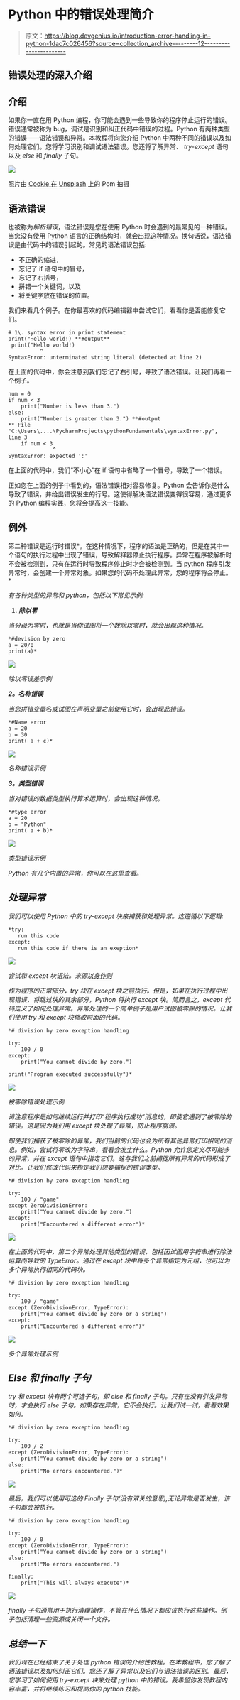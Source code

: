 # Python 中的错误处理简介

> 原文：<https://blog.devgenius.io/introduction-error-handling-in-python-1dac7c026456?source=collection_archive---------12----------------------->

## 错误处理的深入介绍

## 介绍

如果你一直在用 Python 编程，你可能会遇到一些导致你的程序停止运行的错误。错误通常被称为 bug，调试是识别和纠正代码中错误的过程。Python 有两种类型的错误——语法错误和异常。本教程将向您介绍 Python 中两种不同的错误以及如何处理它们。您将学习识别和调试语法错误。您还将了解异常、 *try-except* 语句以及 *else* 和 *finally* 子句。

![](img/12d311086fcadd94bcf32bb43e6c481f.png)

照片由 [Cookie 在](https://unsplash.com/@cookiethepom?utm_source=unsplash&utm_medium=referral&utm_content=creditCopyText) [Unsplash](https://unsplash.com/s/photos/error?utm_source=unsplash&utm_medium=referral&utm_content=creditCopyText) 上的 Pom 拍摄

## 语法错误

也被称为*解析错误*，语法错误是您在使用 Python 时会遇到的最常见的一种错误。当您没有使用 Python 语言的正确结构时，就会出现这种情况。换句话说，语法错误是由代码中的错误引起的。常见的语法错误包括:

*   不正确的缩进，
*   忘记了 if 语句中的冒号，
*   忘记了右括号，
*   拼错一个关键词，以及
*   将关键字放在错误的位置。

我们来看几个例子。在你最喜欢的代码编辑器中尝试它们，看看你是否能修复它们。

```
# 1\. syntax error in print statement 
print("Hello world!) **#output** 
 print("Hello world!)
          ^
SyntaxError: unterminated string literal (detected at line 2)
```

在上面的代码中，你会注意到我们忘记了右引号，导致了语法错误。让我们再看一个例子。

```
num = 0
if num < 3
    print("Number is less than 3.")
else:
    print("Number is greater than 3.") **#output
** File "C:\Users\....\PycharmProjects\pythonFundamentals\syntaxError.py", line 3
    if num < 3
              ^
SyntaxError: expected ':'
```

在上面的代码中，我们“不小心”在 if 语句中省略了一个冒号，导致了一个错误。

正如您在上面的例子中看到的，语法错误相对容易修复。Python 会告诉你是什么导致了错误，并给出错误发生的行号。这使得解决语法错误变得很容易，通过更多的 Python 编程实践，您将会提高这一技能。

## 例外

第二种错误是运行时错误*。在这种情况下，程序的语法是正确的，但是在其中一个语句的执行过程中出现了错误，导致解释器停止执行程序。异常在程序被解析时不会被检测到，只有在运行时导致程序停止时才会被检测到。当 python 程序引发异常时，会创建一个异常对象。如果您的代码不处理此异常，您的程序将会停止。*

*有各种类型的异常和 python，包括以下常见示例:*

1.  ***除以零***

*当分母为零时，也就是当你试图将一个数除以零时，就会出现这种情况。*

```
*#devision by zero 
a = 20/0 
print(a)*
```

*![](img/9b4aba2b7103599bb0cf39b101ada52f.png)*

*除以零误差示例*

***2。名称错误***

*当您拼错变量名或试图在声明变量之前使用它时，会出现此错误。*

```
*#Name error 
a = 20
b = 30
print( a + c)*
```

*![](img/bb0e0864b84067f1a5b182f487e3e561.png)*

*名称错误示例*

***3。类型错误***

*当对错误的数据类型执行算术运算时，会出现这种情况。*

```
*#type error 
a = 20
b = "Python"
print( a + b)*
```

*![](img/8a90a823d9d427362eb0a2fdcae387a6.png)*

*类型错误示例*

*Python 有几个内置的异常，你可以在这里查看。*

## *处理异常*

*我们可以使用 Python 中的 try-except 块来捕获和处理异常。这遵循以下逻辑:*

```
*try:
   run this code 
except:
   run this code if there is an exeption* 
```

*![](img/f7ce7a269457672ff4ce47cddea3eda6.png)*

*尝试和 except 块语法。来源[以身作则](https://www.learnbyexample.org/python-exceptions-try-except/)*

*作为程序的正常部分，try 块在 except 块之前执行。但是，如果在执行过程中出现错误，将跳过块的其余部分，Python 将执行 except 块。简而言之，except 代码定义了如何处理异常。异常处理的一个简单例子是用户试图被零除的情况。让我们使用 try 和 except 块修改前面的代码。*

```
*# division by zero exception handling

try:
    100 / 0
except:
    print("You cannot divide by zero.")

print("Program executed successfully")*
```

*![](img/2be79b1f7d9fa2a582eb1d686b34cb23.png)*

*被零除错误处理示例*

*请注意程序是如何继续运行并打印“程序执行成功”消息的，即使它遇到了被零除的错误。这是因为我们用 except 块处理了异常，防止程序崩溃。*

*即使我们捕获了被零除的异常，我们当前的代码也会为所有其他异常打印相同的消息。例如，尝试将零改为字符串，看看会发生什么。Python 允许您定义尽可能多的异常，并在 except 语句中指定它们。这与我们之前捕捉所有异常的代码形成了对比。让我们修改代码来指定我们想要捕捉的错误类型。*

```
*# division by zero exception handling

try:
    100 / "game"
except ZeroDivisionError:
    print("You cannot divide by zero.")
except:
    print("Encountered a different error")*
```

*![](img/9982e732ce35460b0be7a4ce9cd601b6.png)*

*在上面的代码中，第二个异常处理其他类型的错误，包括因试图用字符串进行除法运算而导致的 TypeError。通过在 except 块中将多个异常指定为元组，也可以为多个异常执行相同的代码块。*

```
*# division by zero exception handling

try:
    100 / "game"
except (ZeroDivisionError, TypeError):
    print("You cannot divide by zero or a string")
except:
    print("Encountered a different error")*
```

*![](img/6fdcf1925b408f57ce8a6d6f77085243.png)*

*多个异常处理示例*

## *Else 和 finally 子句*

*try 和 except 块有两个可选子句，即 else 和 finally 子句。只有在没有引发异常时，才会执行 else 子句。如果存在异常，它不会执行。让我们试一试，看看效果如何。*

```
*# division by zero exception handling

try:
    100 / 2
except (ZeroDivisionError, TypeError):
    print("You cannot divide by zero or a string")
else:
    print("No errors encountered.")*
```

*![](img/ebf08689f5efa8f8c3c97049310649c3.png)*

*最后，我们可以使用可选的 Finally 子句(没有双关的意思),无论异常是否发生，该子句都会被执行。*

```
*# division by zero exception handling

try:
    100 / 0
except (ZeroDivisionError, TypeError):
    print("You cannot divide by zero or a string")
else:
    print("No errors encountered.")

finally:
    print("This will always execute")*
```

*![](img/b5ba4de6c6e712762c23653e8993220b.png)*

*finally 子句通常用于执行清理操作，不管在什么情况下都应该执行这些操作。例子包括清理一些资源或关闭一个文件。*

## *总结一下*

*我们现在已经结束了关于处理 python 错误的介绍性教程。在本教程中，您了解了语法错误以及如何纠正它们。您还了解了异常以及它们与语法错误的区别。最后，您学习了如何使用 try-except 块来处理 python 中的错误。我希望你发现教程内容丰富，并将继续练习和提高你的 python 技能。*